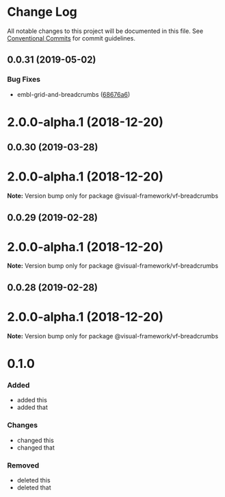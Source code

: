 # Change Log

All notable changes to this project will be documented in this file.
See [Conventional Commits](https://conventionalcommits.org) for commit guidelines.

## 0.0.31 (2019-05-02)


### Bug Fixes

* embl-grid-and-breadcrumbs ([68676a6](https://github.com/visual-framework/vf-core/commit/68676a6))



# 2.0.0-alpha.1 (2018-12-20)





## 0.0.30 (2019-03-28)



# 2.0.0-alpha.1 (2018-12-20)

**Note:** Version bump only for package @visual-framework/vf-breadcrumbs





## 0.0.29 (2019-02-28)



# 2.0.0-alpha.1 (2018-12-20)

**Note:** Version bump only for package @visual-framework/vf-breadcrumbs





## 0.0.28 (2019-02-28)



# 2.0.0-alpha.1 (2018-12-20)

**Note:** Version bump only for package @visual-framework/vf-breadcrumbs





# 0.1.0

### Added
- added this
- added that

### Changes

- changed this
- changed that

### Removed

- deleted this
- deleted that
